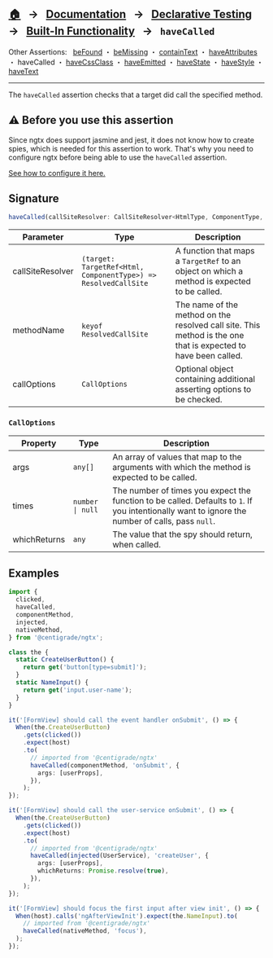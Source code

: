 ## [🏠][home] &nbsp; → &nbsp; **[Documentation][docs]** &nbsp; → &nbsp; [Declarative Testing][declarative] &nbsp; → &nbsp; [Built-In Functionality][index] &nbsp; → &nbsp; `haveCalled`

[configure]: ../configuring-ngtx.md#passing-a-spy-factory-function
[home]: ../README.md
[docs]: ../../DOCUMENTATION.md
[declarative]: ../index.md
[index]: ../built-in.md
[befound]: ./be-found.md
[bemissing]: ./be-missing.md
[containtext]: ./contain-text.md
[haveattributes]: ./have-attributes.md
[havecalled]: ./have-called.md
[havecssclass]: ./have-css-class.md
[haveemitted]: ./have-emitted.md
[havestate]: ./have-state.md
[havestyle]: ./have-style.md
[havetext]: ./have-text.md

Other Assertions: &nbsp; [beFound] ・ [beMissing] ・ [containText] ・ [haveAttributes] ・ haveCalled ・ [haveCssClass] ・ [haveEmitted] ・ [haveState] ・ [haveStyle] ・ [haveText]

---

The `haveCalled` assertion checks that a target did call the specified method.

## ⚠️ Before you use this assertion

Since ngtx does support jasmine and jest, it does not know how to create spies, which is needed for this assertion to work.
That's why you need to configure ngtx before being able to use the `haveCalled` assertion.

[See how to configure it here.][configure]

## Signature

```ts
haveCalled(callSiteResolver: CallSiteResolver<HtmlType, ComponentType, ResolvedCallSite>, methodName: keyof ResolvedCallSite, opts: CallOptions);
```

| Parameter        | Type                                                           | Description                                                                                                    |
| ---------------- | -------------------------------------------------------------- | -------------------------------------------------------------------------------------------------------------- |
| callSiteResolver | `(target: TargetRef<Html, ComponentType>) => ResolvedCallSite` | A function that maps a `TargetRef` to an object on which a method is expected to be called.                    |
| methodName       | `keyof ResolvedCallSite`                                       | The name of the method on the resolved call site. This method is the one that is expected to have been called. |
| callOptions      | `CallOptions`                                                  | Optional object containing additional asserting options to be checked.                                         |

### `CallOptions`

| Property     | Type             | Description                                                                                                                                      |
| ------------ | ---------------- | ------------------------------------------------------------------------------------------------------------------------------------------------ |
| args         | `any[]`          | An array of values that map to the arguments with which the method is expected to be called.                                                     |
| times        | `number \| null` | The number of times you expect the function to be called. Defaults to `1`. If you intentionally want to ignore the number of calls, pass `null`. |
| whichReturns | `any`            | The value that the spy should return, when called.                                                                                               |

## Examples

```ts
import {
  clicked,
  haveCalled,
  componentMethod,
  injected,
  nativeMethod,
} from '@centigrade/ngtx';

class the {
  static CreateUserButton() {
    return get('button[type=submit]');
  }
  static NameInput() {
    return get('input.user-name');
  }
}

it('[FormView] should call the event handler onSubmit', () => {
  When(the.CreateUserButton)
    .gets(clicked())
    .expect(host)
    .to(
      // imported from '@centigrade/ngtx'
      haveCalled(componentMethod, 'onSubmit', {
        args: [userProps],
      }),
    );
});

it('[FormView] should call the user-service onSubmit', () => {
  When(the.CreateUserButton)
    .gets(clicked())
    .expect(host)
    .to(
      // imported from '@centigrade/ngtx'
      haveCalled(injected(UserService), 'createUser', {
        args: [userProps],
        whichReturns: Promise.resolve(true),
      }),
    );
});

it('[FormView] should focus the first input after view init', () => {
  When(host).calls('ngAfterViewInit').expect(the.NameInput).to(
    // imported from '@centigrade/ngtx'
    haveCalled(nativeMethod, 'focus'),
  );
});
```
